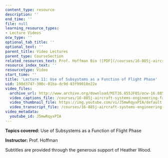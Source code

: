 ```yaml
---
content_type: resource
description: ''
end_time: ''
file: null
learning_resource_types:
- Lecture Videos
ocw_type: ''
optional_tab_title: ''
optional_text: ''
parent_title: Video Lectures
parent_type: CourseSection
related_resources_text: Prof. Hoffman Bio ([PDF](/courses/16-885j-aircraft-systems-engineering-fall-2005/resources/hoffman_bio))
resource_index_text: ''
resourcetype: Video
start_time: ''
title: 'Lecture 11: Use of Subsystems as a Function of Flight Phase'
uid: 198d3747-300c-01ba-dc9d-83f99010e22e
video_files:
  archive_url: http://www.archive.org/download/MIT16.855JF05/ocw-16.885-18oct2005-220k.mp4
  video_captions_file: /courses/16-885j-aircraft-systems-engineering-fall-2005/2a83cdbd5e1f5e9b86c57bea7c971ce5_J5mwRqyxPIA.vtt
  video_thumbnail_file: https://img.youtube.com/vi/J5mwRqyxPIA/default.jpg
  video_transcript_file: /courses/16-885j-aircraft-systems-engineering-fall-2005/97ce79b1a18d4097f9c8a5e171201ee1_J5mwRqyxPIA.pdf
video_metadata:
  youtube_id: J5mwRqyxPIA
---
```


**Topics covered:** Use of Subsystems as a Function of Flight Phase

**Instructor:** Prof. Hoffman

Subtitles are provided through the generous support of Heather Wood.



